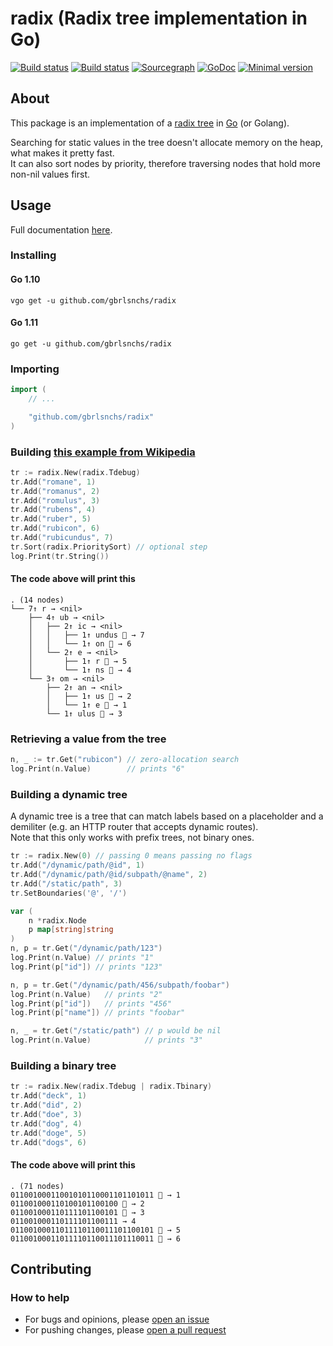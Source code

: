# radix (Radix tree implementation in Go)

[![Build status](https://travis-ci.org/gbrlsnchs/radix.svg?branch=master)](https://travis-ci.org/gbrlsnchs/radix)
[![Build status](https://ci.appveyor.com/api/projects/status/0eyx2cdvefhx0xo5/branch/master?svg=true)](https://ci.appveyor.com/project/gbrlsnchs/radix/branch/master)
[![Sourcegraph](https://sourcegraph.com/github.com/gbrlsnchs/radix/-/badge.svg)](https://sourcegraph.com/github.com/gbrlsnchs/radix?badge)
[![GoDoc](https://godoc.org/github.com/gbrlsnchs/radix?status.svg)](https://godoc.org/github.com/gbrlsnchs/radix)
[![Minimal version](https://img.shields.io/badge/minimal%20version-go1.10%2B-5272b4.svg)](https://golang.org/doc/go1.10)

## About
This package is an implementation of a [radix tree](https://en.wikipedia.org/wiki/Radix_tree) in [Go](https://golang.org) (or Golang).  

Searching for static values in the tree doesn't allocate memory on the heap, what makes it pretty fast.  
It can also sort nodes by priority, therefore traversing nodes that hold more non-nil values first.

## Usage
Full documentation [here](https://godoc.org/github.com/gbrlsnchs/radix).  

### Installing
#### Go 1.10
`vgo get -u github.com/gbrlsnchs/radix`
#### Go 1.11
`go get -u github.com/gbrlsnchs/radix`

### Importing
```go
import (
	// ...

	"github.com/gbrlsnchs/radix"
)
```

### Building [this example from Wikipedia](https://upload.wikimedia.org/wikipedia/commons/a/ae/Patricia_trie.svg)
```go
tr := radix.New(radix.Tdebug)
tr.Add("romane", 1)
tr.Add("romanus", 2)
tr.Add("romulus", 3)
tr.Add("rubens", 4)
tr.Add("ruber", 5)
tr.Add("rubicon", 6)
tr.Add("rubicundus", 7)
tr.Sort(radix.PrioritySort) // optional step
log.Print(tr.String())
```

#### The code above will print this
```
. (14 nodes)
└── 7↑ r → <nil>
    ├── 4↑ ub → <nil>
    │   ├── 2↑ ic → <nil>
    │   │   ├── 1↑ undus 🍂 → 7
    │   │   └── 1↑ on 🍂 → 6
    │   └── 2↑ e → <nil>
    │       ├── 1↑ r 🍂 → 5
    │       └── 1↑ ns 🍂 → 4
    └── 3↑ om → <nil>
        ├── 2↑ an → <nil>
        │   ├── 1↑ us 🍂 → 2
        │   └── 1↑ e 🍂 → 1
        └── 1↑ ulus 🍂 → 3
```

### Retrieving a value from the tree
```go
n, _ := tr.Get("rubicon") // zero-allocation search
log.Print(n.Value)        // prints "6"
```

### Building a dynamic tree
A dynamic tree is a tree that can match labels based on a placeholder and a demiliter (e.g. an HTTP router that accepts dynamic routes).  
Note that this only works with prefix trees, not binary ones.

```go
tr := radix.New(0) // passing 0 means passing no flags
tr.Add("/dynamic/path/@id", 1)
tr.Add("/dynamic/path/@id/subpath/@name", 2)
tr.Add("/static/path", 3)
tr.SetBoundaries('@', '/')

var (
	n *radix.Node
	p map[string]string
)
n, p = tr.Get("/dynamic/path/123")
log.Print(n.Value) // prints "1"
log.Print(p["id"]) // prints "123"

n, p = tr.Get("/dynamic/path/456/subpath/foobar")
log.Print(n.Value)   // prints "2"
log.Print(p["id"])   // prints "456"
log.Print(p["name"]) // prints "foobar"

n, _ = tr.Get("/static/path") // p would be nil
log.Print(n.Value)            // prints "3"
```

### Building a binary tree
```go
tr := radix.New(radix.Tdebug | radix.Tbinary)
tr.Add("deck", 1)
tr.Add("did", 2)
tr.Add("doe", 3)
tr.Add("dog", 4)
tr.Add("doge", 5)
tr.Add("dogs", 6)
```

#### The code above will print this
```
. (71 nodes)
01100100011001010110001101101011 🍂 → 1
011001000110100101100100 🍂 → 2
011001000110111101100101 🍂 → 3
011001000110111101100111 → 4
01100100011011110110011101100101 🍂 → 5
01100100011011110110011101110011 🍂 → 6
```

## Contributing
### How to help
- For bugs and opinions, please [open an issue](https://github.com/gbrlsnchs/radix/issues/new)
- For pushing changes, please [open a pull request](https://github.com/gbrlsnchs/radix/compare)
